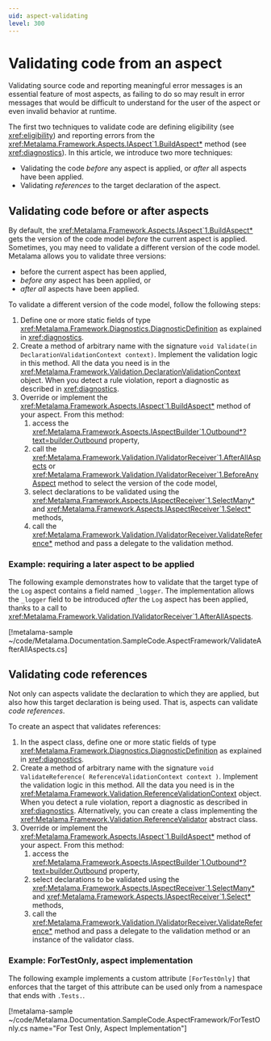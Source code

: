 ```yaml
---
uid: aspect-validating
level: 300
---
```


# Validating code from an aspect

Validating source code and reporting meaningful error messages is an essential feature of most aspects, as failing to do so may result in error messages that would be difficult to understand for the user of the aspect or even invalid behavior at runtime.

The first two techniques to validate code are defining eligibility (see <xref:eligibility>) and reporting errors from the <xref:Metalama.Framework.Aspects.IAspect`1.BuildAspect*> method (see <xref:diagnostics>). In this article, we introduce two more techniques:

* Validating the code _before_ any aspect is applied, or _after_ all aspects have been applied.
* Validating _references_ to the target declaration of the aspect.

## Validating code before or after aspects

By default, the <xref:Metalama.Framework.Aspects.IAspect`1.BuildAspect*> gets the version of the code model _before_ the current aspect is applied. Sometimes, you may need to validate a different version of the code model. Metalama allows you to validate three versions: 

* before the current aspect has been applied, 
* _before any_ aspect has been applied, or
* _after all_ aspects have been applied.

To validate a different version of the code model, follow the following steps:

1. Define one or more static fields of type <xref:Metalama.Framework.Diagnostics.DiagnosticDefinition> as explained in <xref:diagnostics>.
2. Create a method of arbitrary name with the signature `void Validate(in DeclarationValidationContext context)`. Implement the validation logic in this method. All the data you need is in the <xref:Metalama.Framework.Validation.DeclarationValidationContext> object. When you detect a rule violation, report a diagnostic as described in <xref:diagnostics>. 
3. Override or implement the <xref:Metalama.Framework.Aspects.IAspect`1.BuildAspect*> method of your aspect. From this method:
   1. access the <xref:Metalama.Framework.Aspects.IAspectBuilder`1.Outbound*?text=builder.Outbound> property,
   2. call the <xref:Metalama.Framework.Validation.IValidatorReceiver`1.AfterAllAspects> or <xref:Metalama.Framework.Validation.IValidatorReceiver`1.BeforeAnyAspect> method to select the version of the code model,
   3. select declarations to be validated using the <xref:Metalama.Framework.Aspects.IAspectReceiver`1.SelectMany*> and <xref:Metalama.Framework.Aspects.IAspectReceiver`1.Select*> methods,  
   4. call the <xref:Metalama.Framework.Validation.IValidatorReceiver.ValidateReference*> method and pass a delegate to the validation method.

### Example: requiring a later aspect to be applied

The following example demonstrates how to validate that the target type of the `Log` aspect contains a field named `_logger`. The implementation allows the `_logger` field to be introduced _after_ the `Log` aspect has been applied, thanks to a call to <xref:Metalama.Framework.Validation.IValidatorReceiver`1.AfterAllAspects>.

[!metalama-sample  ~/code/Metalama.Documentation.SampleCode.AspectFramework/ValidateAfterAllAspects.cs]

## Validating code references

Not only can aspects validate the declaration to which they are applied, but also how this target declaration is being used. That is, aspects can validate _code references_.

To create an aspect that validates references:

1. In the aspect class, define one or more static fields of type <xref:Metalama.Framework.Diagnostics.DiagnosticDefinition> as explained in <xref:diagnostics>.
2. Create a method of arbitrary name with the signature `void ValidateReference( ReferenceValidationContext context )`. Implement the validation logic in this method. All the data you need is in the <xref:Metalama.Framework.Validation.ReferenceValidationContext> object. When you detect a rule violation, report a diagnostic as described in <xref:diagnostics>. Alternatively, you can create a class implementing the <xref:Metalama.Framework.Validation.ReferenceValidator> abstract class.
3. Override or implement the <xref:Metalama.Framework.Aspects.IAspect`1.BuildAspect*> method of your aspect. From this method:
   1. access the <xref:Metalama.Framework.Aspects.IAspectBuilder`1.Outbound*?text=builder.Outbound> property,
   2. select declarations to be validated using the <xref:Metalama.Framework.Aspects.IAspectReceiver`1.SelectMany*> and <xref:Metalama.Framework.Aspects.IAspectReceiver`1.Select*> methods,  
   3. call the <xref:Metalama.Framework.Validation.IValidatorReceiver.ValidateReference*> method and pass a delegate to the validation method or an instance of the validator class.

### Example: ForTestOnly, aspect implementation

The following example implements a custom attribute `[ForTestOnly]` that enforces that the target of this attribute can be used only from a namespace that ends with `.Tests.`.

[!metalama-sample ~/code/Metalama.Documentation.SampleCode.AspectFramework/ForTestOnly.cs name="For Test Only, Aspect Implementation"]
